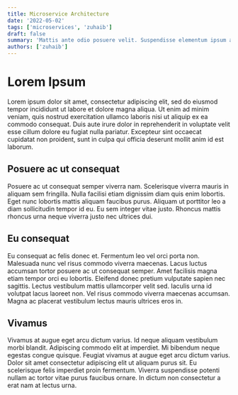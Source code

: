 ```yaml
---
title: Microservice Architecture
date: '2022-05-02'
tags: ['microservices', 'zuhaib']
draft: false
summary: 'Mattis ante odio posuere velit. Suspendisse elementum ipsum augue, quis eleifend libero aliquet in. Fusce ut diam vitae est lacinia tristique. Donec finibus pellentesque ex, et ullamcorper sapien venenatis nec.'
authors: ['zuhaib']
---
```


# Lorem Ipsum

Lorem ipsum dolor sit amet, consectetur adipiscing elit, sed do eiusmod tempor incididunt ut labore et dolore magna aliqua. Ut enim ad minim veniam, quis nostrud exercitation ullamco laboris nisi ut aliquip ex ea commodo consequat. Duis aute irure dolor in reprehenderit in voluptate velit esse cillum dolore eu fugiat nulla pariatur. Excepteur sint occaecat cupidatat non proident, sunt in culpa qui officia deserunt mollit anim id est laborum.

## Posuere ac ut consequat

Posuere ac ut consequat semper viverra nam. Scelerisque viverra mauris in aliquam sem fringilla. Nulla facilisi etiam dignissim diam quis enim lobortis. Eget nunc lobortis mattis aliquam faucibus purus. Aliquam ut porttitor leo a diam sollicitudin tempor id eu. Eu sem integer vitae justo. Rhoncus mattis rhoncus urna neque viverra justo nec ultrices dui.

## Eu consequat

Eu consequat ac felis donec et. Fermentum leo vel orci porta non. Malesuada nunc vel risus commodo viverra maecenas. Lacus luctus accumsan tortor posuere ac ut consequat semper. Amet facilisis magna etiam tempor orci eu lobortis. Eleifend donec pretium vulputate sapien nec sagittis. Lectus vestibulum mattis ullamcorper velit sed. Iaculis urna id volutpat lacus laoreet non. Vel risus commodo viverra maecenas accumsan. Magna ac placerat vestibulum lectus mauris ultrices eros in.

## Vivamus

Vivamus at augue eget arcu dictum varius. Id neque aliquam vestibulum morbi blandit. Adipiscing commodo elit at imperdiet. Mi bibendum neque egestas congue quisque. Feugiat vivamus at augue eget arcu dictum varius. Dolor sit amet consectetur adipiscing elit ut aliquam purus sit. Eu scelerisque felis imperdiet proin fermentum. Viverra suspendisse potenti nullam ac tortor vitae purus faucibus ornare. In dictum non consectetur a erat nam at lectus urna.
